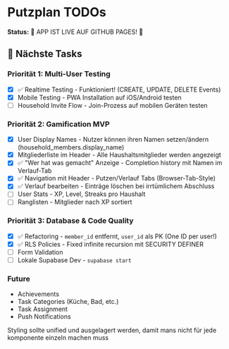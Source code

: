 # Putzplan TODOs

**Status:** 🎉 APP IST LIVE AUF GITHUB PAGES! 🎉

## 🚀 Nächste Tasks

### Priorität 1: Multi-User Testing
- [x] ✅ Realtime Testing - Funktioniert! (CREATE, UPDATE, DELETE Events)
- [x] Mobile Testing - PWA Installation auf iOS/Android testen
- [ ] Household Invite Flow - Join-Prozess auf mobilen Geräten testen

### Priorität 2: Gamification MVP
- [x] User Display Names - Nutzer können ihren Namen setzen/ändern (household_members.display_name)
- [x] Mitgliederliste im Header - Alle Haushaltsmitglieder werden angezeigt
- [x] ✅ "Wer hat was gemacht" Anzeige - Completion history mit Namen im Verlauf-Tab
- [x] ✅ Navigation mit Header - Putzen/Verlauf Tabs (Browser-Tab-Style)
- [x] ✅ Verlauf bearbeiten - Einträge löschen bei irrtümlichem Abschluss
- [ ] User Stats - XP, Level, Streaks pro Haushalt
- [ ] Ranglisten - Mitglieder nach XP sortiert

### Priorität 3: Database & Code Quality
- [x] ✅ Refactoring - `member_id` entfernt, `user_id` als PK (One ID per user!)
- [x] ✅ RLS Policies - Fixed infinite recursion mit SECURITY DEFINER
- [ ] Form Validation
- [ ] Lokale Supabase Dev - `supabase start`

### Future
- Achievements
- Task Categories (Küche, Bad, etc.)
- Task Assignment
- Push Notifications

Styling sollte unified und ausgelagert werden, damit mans nicht für jede komponente einzeln machen muss